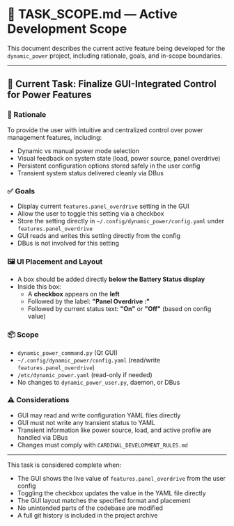 # 🚧 TASK_SCOPE.md — Active Development Scope

This document describes the current active feature being developed for the `dynamic_power` project, including rationale, goals, and in-scope boundaries.

---

## 🎯 Current Task: Finalize GUI-Integrated Control for Power Features

### 📌 Rationale
To provide the user with intuitive and centralized control over power management features, including:
- Dynamic vs manual power mode selection
- Visual feedback on system state (load, power source, panel overdrive)
- Persistent configuration options stored safely in the user config
- Transient system status delivered cleanly via DBus

### ✅ Goals
- Display current `features.panel_overdrive` setting in the GUI
- Allow the user to toggle this setting via a checkbox
- Store the setting directly in `~/.config/dynamic_power/config.yaml` under `features.panel_overdrive`
- GUI reads and writes this setting directly from the config
- DBus is not involved for this setting

### 🖼 UI Placement and Layout
- A box should be added directly **below the Battery Status display**
- Inside this box:
  - A **checkbox** appears on the **left**
  - Followed by the label: **"Panel Overdrive :"**
  - Followed by current status text: **"On"** or **"Off"** (based on config value)

### 📦 Scope
- `dynamic_power_command.py` (Qt GUI)
- `~/.config/dynamic_power/config.yaml` (read/write `features.panel_overdrive`)
- `/etc/dynamic_power.yaml` (read-only if needed)
- No changes to `dynamic_power_user.py`, daemon, or DBus

### ⚠ Considerations
- GUI may read and write configuration YAML files directly
- GUI must not write any transient status to YAML
- Transient information like power source, load, and active profile are handled via DBus
- Changes must comply with `CARDINAL_DEVELOPMENT_RULES.md`

---

This task is considered complete when:
- The GUI shows the live value of `features.panel_overdrive` from the user config
- Toggling the checkbox updates the value in the YAML file directly
- The GUI layout matches the specified format and placement
- No unintended parts of the codebase are modified
- A full git history is included in the project archive
